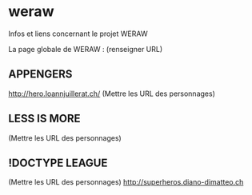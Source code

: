 # weraw

Infos et liens concernant le projet WERAW

La page globale de WERAW : (renseigner URL)

## APPENGERS
http://hero.loannjuillerat.ch/
(Mettre les URL des personnages)

## LESS IS MORE

(Mettre les URL des personnages)

## !DOCTYPE LEAGUE

(Mettre les URL des personnages)
http://superheros.diano-dimatteo.ch
